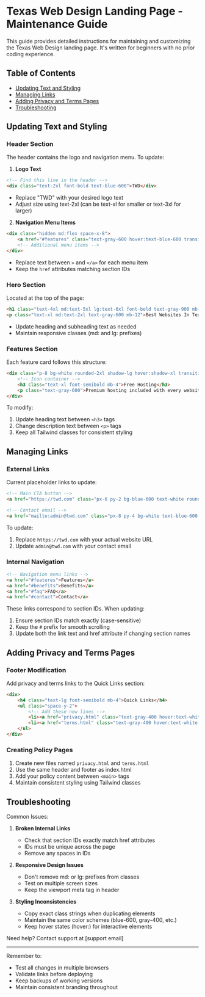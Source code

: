# Texas Web Design Landing Page - Maintenance Guide

This guide provides detailed instructions for maintaining and customizing the Texas Web Design landing page. It's written for beginners with no prior coding experience.

## Table of Contents
- [Updating Text and Styling](#updating-text-and-styling)
- [Managing Links](#managing-links)
- [Adding Privacy and Terms Pages](#adding-privacy-and-terms-pages)
- [Troubleshooting](#troubleshooting)

## Updating Text and Styling

### Header Section
The header contains the logo and navigation menu. To update:

1. **Logo Text**
```html
<!-- Find this line in the header -->
<div class="text-2xl font-bold text-blue-600">TWD</div>
```
- Replace "TWD" with your desired logo text
- Adjust size using text-2xl (can be text-xl for smaller or text-3xl for larger)

2. **Navigation Menu Items**
```html
<div class="hidden md:flex space-x-8">
    <a href="#features" class="text-gray-600 hover:text-blue-600 transition-colors duration-300">Features</a>
    <!-- Additional menu items -->
</div>
```
- Replace text between `>` and `</a>` for each menu item
- Keep the `href` attributes matching section IDs

### Hero Section
Located at the top of the page:
```html
<h1 class="text-4xl md:text-5xl lg:text-6xl font-bold text-gray-900 mb-6">Texas Web Design</h1>
<p class="text-xl md:text-2xl text-gray-600 mb-12">Best Websites In Texas</p>
```
- Update heading and subheading text as needed
- Maintain responsive classes (md: and lg: prefixes)

### Features Section
Each feature card follows this structure:
```html
<div class="p-8 bg-white rounded-2xl shadow-lg hover:shadow-xl transition-shadow duration-300">
    <!-- Icon container -->
    <h3 class="text-xl font-semibold mb-4">Free Hosting</h3>
    <p class="text-gray-600">Premium hosting included with every website package...</p>
</div>
```
To modify:
1. Update heading text between `<h3>` tags
2. Change description text between `<p>` tags
3. Keep all Tailwind classes for consistent styling

## Managing Links

### External Links
Current placeholder links to update:
```html
<!-- Main CTA button -->
<a href="https://twd.com" class="px-6 py-2 bg-blue-600 text-white rounded-full">Get Started</a>

<!-- Contact email -->
<a href="mailto:admin@twd.com" class="px-8 py-4 bg-white text-blue-600 rounded-full">Contact Us</a>
```
To update:
1. Replace `https://twd.com` with your actual website URL
2. Update `admin@twd.com` with your contact email

### Internal Navigation
```html
<!-- Navigation menu links -->
<a href="#features">Features</a>
<a href="#benefits">Benefits</a>
<a href="#faq">FAQ</a>
<a href="#contact">Contact</a>
```
These links correspond to section IDs. When updating:
1. Ensure section IDs match exactly (case-sensitive)
2. Keep the `#` prefix for smooth scrolling
3. Update both the link text and href attribute if changing section names

## Adding Privacy and Terms Pages

### Footer Modification
Add privacy and terms links to the Quick Links section:
```html
<div>
    <h4 class="text-lg font-semibold mb-4">Quick Links</h4>
    <ul class="space-y-2">
        <!-- Add these new lines -->
        <li><a href="privacy.html" class="text-gray-400 hover:text-white transition-colors duration-300">Privacy Policy</a></li>
        <li><a href="terms.html" class="text-gray-400 hover:text-white transition-colors duration-300">Terms of Service</a></li>
    </ul>
</div>
```

### Creating Policy Pages
1. Create new files named `privacy.html` and `terms.html`
2. Use the same header and footer as index.html
3. Add your policy content between `<main>` tags
4. Maintain consistent styling using Tailwind classes

## Troubleshooting

Common Issues:
1. **Broken Internal Links**
   - Check that section IDs exactly match href attributes
   - IDs must be unique across the page
   - Remove any spaces in IDs

2. **Responsive Design Issues**
   - Don't remove md: or lg: prefixes from classes
   - Test on multiple screen sizes
   - Keep the viewport meta tag in header

3. **Styling Inconsistencies**
   - Copy exact class strings when duplicating elements
   - Maintain the same color schemes (blue-600, gray-400, etc.)
   - Keep hover states (hover:) for interactive elements

Need help? Contact support at [support email]

---
Remember to:
- Test all changes in multiple browsers
- Validate links before deploying
- Keep backups of working versions
- Maintain consistent branding throughout